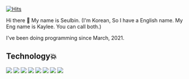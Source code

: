 [![Hits](https://hits.seeyoufarm.com/api/count/incr/badge.svg?url=https%3A%2F%2Fgithub.com%2FSeulbinKaylee&count_bg=%23FFC3F4&title_bg=%23ADADAD&icon=&icon_color=%23E7E7E7&title=hits&edge_flat=false)](https://hits.seeyoufarm.com)

Hi there 👋 My name is Seulbin. 
(I'm Korean, So I have a English name. My Eng name is Kaylee. You can call both.) 

I've been doing programming since March, 2021.




## Technology💥


<img src="https://img.shields.io/badge/java-007396?style=for-the-badge&logo=java&logoColor=white">
<img src="https://img.shields.io/badge/javacript-F7DF1E?style=for-the-badge&logo=javacript&logoColor=white">
<img src="https://img.shields.io/badge/spring-6DB33F?style=for-the-badge&logo=spring&logoColor=white">
<img src="https://img.shields.io/badge/jquery-0769AD?style=for-the-badge&logo=jquery&logoColor=white">
<img src="https://img.shields.io/badge/vscode-007ACC?style=for-the-badge&logo=visualstudiocode&logoColor=white">
<img src="https://img.shields.io/badge/html5-E34F26?style=for-the-badge&logo=html5&logoColor=white">
<img src="https://img.shields.io/badge/css3-1572B6?style=for-the-badge&logo=css3&logoColor=white">
<img src="https://img.shields.io/badge/oracle-F80000?style=for-the-badge&logo=oracle&logoColor=white">
<!--
**SeulbinKaylee/SeulbinKaylee** is a ✨ _special_ ✨ repository because its `README.md` (this file) appears on your GitHub profile.

Here are some ideas to get you started:

- 🔭 I’m currently working on ...
- 🌱 I’m currently learning ...
- 👯 I’m looking to collaborate on ...
- 🤔 I’m looking for help with ...
- 💬 Ask me about ...
- 📫 How to reach me: ...
- 😄 Pronouns: ...
- ⚡ Fun fact: ...
-->



